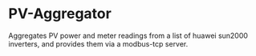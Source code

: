 # PV-Aggregator
Aggregates PV power and meter readings from a list of huawei sun2000 inverters, and provides them via a modbus-tcp server.
